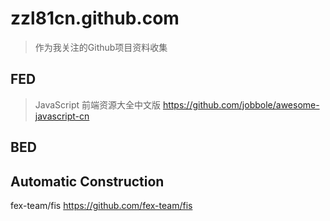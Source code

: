 # zzl81cn.github.com
> 作为我关注的Github项目资料收集

## FED

> JavaScript
前端资源大全中文版 https://github.com/jobbole/awesome-javascript-cn

## BED

## Automatic Construction

fex-team/fis https://github.com/fex-team/fis
